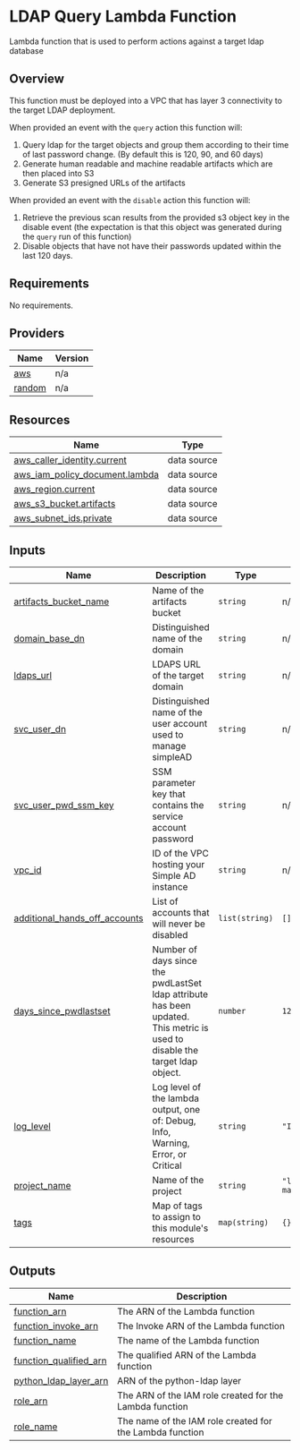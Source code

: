 # LDAP Query Lambda Function

Lambda function that is used to perform actions against a target ldap database

## Overview

This function must be deployed into a VPC that has layer 3 connectivity to the target LDAP deployment.

When provided an event with the `query` action this function will:

1. Query ldap for the target objects and group them according to their time of last password change. (By default this is 120, 90, and 60 days)
2. Generate human readable and machine readable artifacts which are then placed into S3
3. Generate S3 presigned URLs of the artifacts

When provided an event with the `disable` action this function will:

1. Retrieve the previous scan results from the provided s3 object key in the disable event (the expectation is that this object was generated during the `query` run of this function)
2. Disable objects that have not have their passwords updated within the last 120 days.

<!-- BEGIN TFDOCS -->
## Requirements

No requirements.

## Providers

| Name | Version |
|------|---------|
| <a name="provider_aws"></a> [aws](#provider\_aws) | n/a |
| <a name="provider_random"></a> [random](#provider\_random) | n/a |

## Resources

| Name | Type |
|------|------|
| [aws_caller_identity.current](https://registry.terraform.io/providers/hashicorp/aws/latest/docs/data-sources/caller_identity) | data source |
| [aws_iam_policy_document.lambda](https://registry.terraform.io/providers/hashicorp/aws/latest/docs/data-sources/iam_policy_document) | data source |
| [aws_region.current](https://registry.terraform.io/providers/hashicorp/aws/latest/docs/data-sources/region) | data source |
| [aws_s3_bucket.artifacts](https://registry.terraform.io/providers/hashicorp/aws/latest/docs/data-sources/s3_bucket) | data source |
| [aws_subnet_ids.private](https://registry.terraform.io/providers/hashicorp/aws/latest/docs/data-sources/subnet_ids) | data source |

## Inputs

| Name | Description | Type | Default | Required |
|------|-------------|------|---------|:--------:|
| <a name="input_artifacts_bucket_name"></a> [artifacts\_bucket\_name](#input\_artifacts\_bucket\_name) | Name of the artifacts bucket | `string` | n/a | yes |
| <a name="input_domain_base_dn"></a> [domain\_base\_dn](#input\_domain\_base\_dn) | Distinguished name of the domain | `string` | n/a | yes |
| <a name="input_ldaps_url"></a> [ldaps\_url](#input\_ldaps\_url) | LDAPS URL of the target domain | `string` | n/a | yes |
| <a name="input_svc_user_dn"></a> [svc\_user\_dn](#input\_svc\_user\_dn) | Distinguished name of the user account used to manage simpleAD | `string` | n/a | yes |
| <a name="input_svc_user_pwd_ssm_key"></a> [svc\_user\_pwd\_ssm\_key](#input\_svc\_user\_pwd\_ssm\_key) | SSM parameter key that contains the service account password | `string` | n/a | yes |
| <a name="input_vpc_id"></a> [vpc\_id](#input\_vpc\_id) | ID of the VPC hosting your Simple AD instance | `string` | n/a | yes |
| <a name="input_additional_hands_off_accounts"></a> [additional\_hands\_off\_accounts](#input\_additional\_hands\_off\_accounts) | List of accounts that will never be disabled | `list(string)` | `[]` | no |
| <a name="input_days_since_pwdlastset"></a> [days\_since\_pwdlastset](#input\_days\_since\_pwdlastset) | Number of days since the pwdLastSet ldap attribute has been updated. This metric is used to disable the target ldap object. | `number` | `120` | no |
| <a name="input_log_level"></a> [log\_level](#input\_log\_level) | Log level of the lambda output, one of: Debug, Info, Warning, Error, or Critical | `string` | `"Info"` | no |
| <a name="input_project_name"></a> [project\_name](#input\_project\_name) | Name of the project | `string` | `"ldap-maintainer"` | no |
| <a name="input_tags"></a> [tags](#input\_tags) | Map of tags to assign to this module's resources | `map(string)` | `{}` | no |

## Outputs

| Name | Description |
|------|-------------|
| <a name="output_function_arn"></a> [function\_arn](#output\_function\_arn) | The ARN of the Lambda function |
| <a name="output_function_invoke_arn"></a> [function\_invoke\_arn](#output\_function\_invoke\_arn) | The Invoke ARN of the Lambda function |
| <a name="output_function_name"></a> [function\_name](#output\_function\_name) | The name of the Lambda function |
| <a name="output_function_qualified_arn"></a> [function\_qualified\_arn](#output\_function\_qualified\_arn) | The qualified ARN of the Lambda function |
| <a name="output_python_ldap_layer_arn"></a> [python\_ldap\_layer\_arn](#output\_python\_ldap\_layer\_arn) | ARN of the python-ldap layer |
| <a name="output_role_arn"></a> [role\_arn](#output\_role\_arn) | The ARN of the IAM role created for the Lambda function |
| <a name="output_role_name"></a> [role\_name](#output\_role\_name) | The name of the IAM role created for the Lambda function |

<!-- END TFDOCS -->
